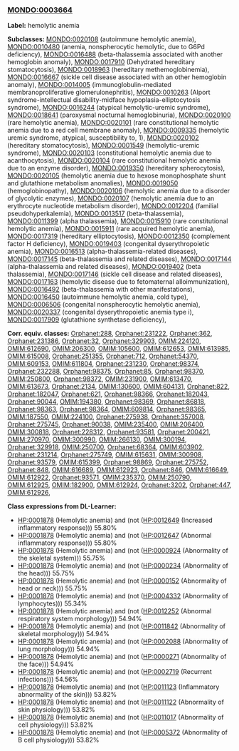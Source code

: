 
### [MONDO:0003664](http://purl.obolibrary.org/obo/MONDO_0003664)
**Label:** hemolytic anemia

**Subclasses:** [MONDO:0020108](http://purl.obolibrary.org/obo/MONDO_0020108) (autoimmune hemolytic anemia), [MONDO:0010480](http://purl.obolibrary.org/obo/MONDO_0010480) (anemia, nonspherocytic hemolytic, due to G6Pd deficiency), [MONDO:0016488](http://purl.obolibrary.org/obo/MONDO_0016488) (beta-thalassemia associated with another hemoglobin anomaly), [MONDO:0017910](http://purl.obolibrary.org/obo/MONDO_0017910) (Dehydrated hereditary stomatocytosis), [MONDO:0018963](http://purl.obolibrary.org/obo/MONDO_0018963) (hereditary methemoglobinemia), [MONDO:0016667](http://purl.obolibrary.org/obo/MONDO_0016667) (sickle cell disease associated with an other hemoglobin anomaly), [MONDO:0014005](http://purl.obolibrary.org/obo/MONDO_0014005) (immunoglobulin-mediated membranoproliferative glomerulonephritis), [MONDO:0010263](http://purl.obolibrary.org/obo/MONDO_0010263) (Alport syndrome-intellectual disability-midface hypoplasia-elliptocytosis syndrome), [MONDO:0016244](http://purl.obolibrary.org/obo/MONDO_0016244) (atypical hemolytic-uremic syndrome), [MONDO:0018641](http://purl.obolibrary.org/obo/MONDO_0018641) (paroxysmal nocturnal hemoglobinuria), [MONDO:0020100](http://purl.obolibrary.org/obo/MONDO_0020100) (rare hemolytic anemia), [MONDO:0020101](http://purl.obolibrary.org/obo/MONDO_0020101) (rare constitutional hemolytic anemia due to a red cell membrane anomaly), [MONDO:0009335](http://purl.obolibrary.org/obo/MONDO_0009335) (hemolytic uremic syndrome, atypical, susceptibility to, 1), [MONDO:0020102](http://purl.obolibrary.org/obo/MONDO_0020102) (hereditary stomatocytosis), [MONDO:0001549](http://purl.obolibrary.org/obo/MONDO_0001549) (hemolytic-uremic syndrome), [MONDO:0020103](http://purl.obolibrary.org/obo/MONDO_0020103) (constitutional hemolytic anemia due to acanthocytosis), [MONDO:0020104](http://purl.obolibrary.org/obo/MONDO_0020104) (rare constitutional hemolytic anemia due to an enzyme disorder), [MONDO:0019350](http://purl.obolibrary.org/obo/MONDO_0019350) (hereditary spherocytosis), [MONDO:0020105](http://purl.obolibrary.org/obo/MONDO_0020105) (hemolytic anemia due to hexose monophosphate shunt and glutathione metabolism anomalies), [MONDO:0019050](http://purl.obolibrary.org/obo/MONDO_0019050) (hemoglobinopathy), [MONDO:0020106](http://purl.obolibrary.org/obo/MONDO_0020106) (hemolytic anemia due to a disorder of glycolytic enzymes), [MONDO:0020107](http://purl.obolibrary.org/obo/MONDO_0020107) (hemolytic anemia due to an erythrocyte nucleotide metabolism disorder), [MONDO:0012204](http://purl.obolibrary.org/obo/MONDO_0012204) (familial pseudohyperkalemia), [MONDO:0013517](http://purl.obolibrary.org/obo/MONDO_0013517) (beta-thalassemia), [MONDO:0011399](http://purl.obolibrary.org/obo/MONDO_0011399) (alpha thalassemia), [MONDO:0015910](http://purl.obolibrary.org/obo/MONDO_0015910) (rare constitutional hemolytic anemia), [MONDO:0015911](http://purl.obolibrary.org/obo/MONDO_0015911) (rare acquired hemolytic anemia), [MONDO:0017319](http://purl.obolibrary.org/obo/MONDO_0017319) (hereditary elliptocytosis), [MONDO:0012350](http://purl.obolibrary.org/obo/MONDO_0012350) (complement factor H deficiency), [MONDO:0019403](http://purl.obolibrary.org/obo/MONDO_0019403) (congenital dyserythropoietic anemia), [MONDO:0016513](http://purl.obolibrary.org/obo/MONDO_0016513) (alpha-thalassemia-related diseases), [MONDO:0017145](http://purl.obolibrary.org/obo/MONDO_0017145) (beta-thalassemia and related diseases), [MONDO:0017144](http://purl.obolibrary.org/obo/MONDO_0017144) (alpha-thalassemia and related diseases), [MONDO:0019402](http://purl.obolibrary.org/obo/MONDO_0019402) (beta thalassemia), [MONDO:0017146](http://purl.obolibrary.org/obo/MONDO_0017146) (sickle cell disease and related diseases), [MONDO:0017163](http://purl.obolibrary.org/obo/MONDO_0017163) (hemolytic disease due to fetomaternal alloimmunization), [MONDO:0016492](http://purl.obolibrary.org/obo/MONDO_0016492) (beta-thalassemia with other manifestations), [MONDO:0016450](http://purl.obolibrary.org/obo/MONDO_0016450) (autoimmune hemolytic anemia, cold type), [MONDO:0006506](http://purl.obolibrary.org/obo/MONDO_0006506) (congenital nonspherocytic hemolytic anemia), [MONDO:0020337](http://purl.obolibrary.org/obo/MONDO_0020337) (congenital dyserythropoietic anemia type i), [MONDO:0017909](http://purl.obolibrary.org/obo/MONDO_0017909) (glutathione synthetase deficiency), 

**Corr. equiv. classes:** [Orphanet:288](http://www.orpha.net/ORDO/Orphanet_288), [Orphanet:231222](http://www.orpha.net/ORDO/Orphanet_231222), [Orphanet:362](http://www.orpha.net/ORDO/Orphanet_362), [Orphanet:231386](http://www.orpha.net/ORDO/Orphanet_231386), [Orphanet:32](http://www.orpha.net/ORDO/Orphanet_32), [Orphanet:329903](http://www.orpha.net/ORDO/Orphanet_329903), [OMIM:224120](http://purl.obolibrary.org/obo/OMIM_224120), [OMIM:612690](http://purl.obolibrary.org/obo/OMIM_612690), [OMIM:206300](http://purl.obolibrary.org/obo/OMIM_206300), [OMIM:105600](http://purl.obolibrary.org/obo/OMIM_105600), [OMIM:612653](http://purl.obolibrary.org/obo/OMIM_612653), [OMIM:613985](http://purl.obolibrary.org/obo/OMIM_613985), [OMIM:615008](http://purl.obolibrary.org/obo/OMIM_615008), [Orphanet:251355](http://www.orpha.net/ORDO/Orphanet_251355), [Orphanet:712](http://www.orpha.net/ORDO/Orphanet_712), [Orphanet:54370](http://www.orpha.net/ORDO/Orphanet_54370), [OMIM:609153](http://purl.obolibrary.org/obo/OMIM_609153), [OMIM:611804](http://purl.obolibrary.org/obo/OMIM_611804), [Orphanet:231230](http://www.orpha.net/ORDO/Orphanet_231230), [Orphanet:98374](http://www.orpha.net/ORDO/Orphanet_98374), [Orphanet:232288](http://www.orpha.net/ORDO/Orphanet_232288), [Orphanet:98375](http://www.orpha.net/ORDO/Orphanet_98375), [Orphanet:85](http://www.orpha.net/ORDO/Orphanet_85), [Orphanet:98370](http://www.orpha.net/ORDO/Orphanet_98370), [OMIM:250800](http://purl.obolibrary.org/obo/OMIM_250800), [Orphanet:98372](http://www.orpha.net/ORDO/Orphanet_98372), [OMIM:231900](http://purl.obolibrary.org/obo/OMIM_231900), [OMIM:613470](http://purl.obolibrary.org/obo/OMIM_613470), [OMIM:613673](http://purl.obolibrary.org/obo/OMIM_613673), [Orphanet:2134](http://www.orpha.net/ORDO/Orphanet_2134), [OMIM:130600](http://purl.obolibrary.org/obo/OMIM_130600), [OMIM:604131](http://purl.obolibrary.org/obo/OMIM_604131), [Orphanet:822](http://www.orpha.net/ORDO/Orphanet_822), [Orphanet:182047](http://www.orpha.net/ORDO/Orphanet_182047), [Orphanet:621](http://www.orpha.net/ORDO/Orphanet_621), [Orphanet:98366](http://www.orpha.net/ORDO/Orphanet_98366), [Orphanet:182043](http://www.orpha.net/ORDO/Orphanet_182043), [Orphanet:90044](http://www.orpha.net/ORDO/Orphanet_90044), [OMIM:194380](http://purl.obolibrary.org/obo/OMIM_194380), [Orphanet:98369](http://www.orpha.net/ORDO/Orphanet_98369), [Orphanet:86818](http://www.orpha.net/ORDO/Orphanet_86818), [Orphanet:98363](http://www.orpha.net/ORDO/Orphanet_98363), [Orphanet:98364](http://www.orpha.net/ORDO/Orphanet_98364), [OMIM:609814](http://purl.obolibrary.org/obo/OMIM_609814), [Orphanet:98365](http://www.orpha.net/ORDO/Orphanet_98365), [OMIM:187550](http://purl.obolibrary.org/obo/OMIM_187550), [OMIM:224100](http://purl.obolibrary.org/obo/OMIM_224100), [Orphanet:275938](http://www.orpha.net/ORDO/Orphanet_275938), [Orphanet:357008](http://www.orpha.net/ORDO/Orphanet_357008), [Orphanet:275745](http://www.orpha.net/ORDO/Orphanet_275745), [Orphanet:90038](http://www.orpha.net/ORDO/Orphanet_90038), [OMIM:235400](http://purl.obolibrary.org/obo/OMIM_235400), [OMIM:206400](http://purl.obolibrary.org/obo/OMIM_206400), [OMIM:300818](http://purl.obolibrary.org/obo/OMIM_300818), [Orphanet:228312](http://www.orpha.net/ORDO/Orphanet_228312), [Orphanet:93581](http://www.orpha.net/ORDO/Orphanet_93581), [Orphanet:200421](http://www.orpha.net/ORDO/Orphanet_200421), [OMIM:270970](http://purl.obolibrary.org/obo/OMIM_270970), [OMIM:300990](http://purl.obolibrary.org/obo/OMIM_300990), [OMIM:266130](http://purl.obolibrary.org/obo/OMIM_266130), [OMIM:300194](http://purl.obolibrary.org/obo/OMIM_300194), [Orphanet:329918](http://www.orpha.net/ORDO/Orphanet_329918), [OMIM:250700](http://purl.obolibrary.org/obo/OMIM_250700), [Orphanet:68364](http://www.orpha.net/ORDO/Orphanet_68364), [OMIM:603902](http://purl.obolibrary.org/obo/OMIM_603902), [Orphanet:231214](http://www.orpha.net/ORDO/Orphanet_231214), [Orphanet:275749](http://www.orpha.net/ORDO/Orphanet_275749), [OMIM:615631](http://purl.obolibrary.org/obo/OMIM_615631), [OMIM:300908](http://purl.obolibrary.org/obo/OMIM_300908), [Orphanet:93579](http://www.orpha.net/ORDO/Orphanet_93579), [OMIM:615399](http://purl.obolibrary.org/obo/OMIM_615399), [Orphanet:98869](http://www.orpha.net/ORDO/Orphanet_98869), [Orphanet:275752](http://www.orpha.net/ORDO/Orphanet_275752), [Orphanet:848](http://www.orpha.net/ORDO/Orphanet_848), [OMIM:616689](http://purl.obolibrary.org/obo/OMIM_616689), [OMIM:612923](http://purl.obolibrary.org/obo/OMIM_612923), [Orphanet:846](http://www.orpha.net/ORDO/Orphanet_846), [OMIM:616649](http://purl.obolibrary.org/obo/OMIM_616649), [OMIM:612922](http://purl.obolibrary.org/obo/OMIM_612922), [Orphanet:93571](http://www.orpha.net/ORDO/Orphanet_93571), [OMIM:235370](http://purl.obolibrary.org/obo/OMIM_235370), [OMIM:250790](http://purl.obolibrary.org/obo/OMIM_250790), [OMIM:612925](http://purl.obolibrary.org/obo/OMIM_612925), [OMIM:182900](http://purl.obolibrary.org/obo/OMIM_182900), [OMIM:612924](http://purl.obolibrary.org/obo/OMIM_612924), [Orphanet:3202](http://www.orpha.net/ORDO/Orphanet_3202), [Orphanet:447](http://www.orpha.net/ORDO/Orphanet_447), [OMIM:612926](http://purl.obolibrary.org/obo/OMIM_612926), 

**Class expressions from DL-Learner:**

- [HP:0001878](http://purl.obolibrary.org/obo/HP_0001878) (Hemolytic anemia) and (not ([HP:0012649](http://purl.obolibrary.org/obo/HP_0012649) (Increased inflammatory response))) 55.80%
- [HP:0001878](http://purl.obolibrary.org/obo/HP_0001878) (Hemolytic anemia) and (not ([HP:0012647](http://purl.obolibrary.org/obo/HP_0012647) (Abnormal inflammatory response))) 55.80%
- [HP:0001878](http://purl.obolibrary.org/obo/HP_0001878) (Hemolytic anemia) and (not ([HP:0000924](http://purl.obolibrary.org/obo/HP_0000924) (Abnormality of the skeletal system))) 55.75%
- [HP:0001878](http://purl.obolibrary.org/obo/HP_0001878) (Hemolytic anemia) and (not ([HP:0000234](http://purl.obolibrary.org/obo/HP_0000234) (Abnormality of the head))) 55.75%
- [HP:0001878](http://purl.obolibrary.org/obo/HP_0001878) (Hemolytic anemia) and (not ([HP:0000152](http://purl.obolibrary.org/obo/HP_0000152) (Abnormality of head or neck))) 55.75%
- [HP:0001878](http://purl.obolibrary.org/obo/HP_0001878) (Hemolytic anemia) and (not ([HP:0004332](http://purl.obolibrary.org/obo/HP_0004332) (Abnormality of lymphocytes))) 55.34%
- [HP:0001878](http://purl.obolibrary.org/obo/HP_0001878) (Hemolytic anemia) and (not ([HP:0012252](http://purl.obolibrary.org/obo/HP_0012252) (Abnormal respiratory system morphology))) 54.94%
- [HP:0001878](http://purl.obolibrary.org/obo/HP_0001878) (Hemolytic anemia) and (not ([HP:0011842](http://purl.obolibrary.org/obo/HP_0011842) (Abnormality of skeletal morphology))) 54.94%
- [HP:0001878](http://purl.obolibrary.org/obo/HP_0001878) (Hemolytic anemia) and (not ([HP:0002088](http://purl.obolibrary.org/obo/HP_0002088) (Abnormality of lung morphology))) 54.94%
- [HP:0001878](http://purl.obolibrary.org/obo/HP_0001878) (Hemolytic anemia) and (not ([HP:0000271](http://purl.obolibrary.org/obo/HP_0000271) (Abnormality of the face))) 54.94%
- [HP:0001878](http://purl.obolibrary.org/obo/HP_0001878) (Hemolytic anemia) and (not ([HP:0002719](http://purl.obolibrary.org/obo/HP_0002719) (Recurrent infections))) 54.56%
- [HP:0001878](http://purl.obolibrary.org/obo/HP_0001878) (Hemolytic anemia) and (not ([HP:0011123](http://purl.obolibrary.org/obo/HP_0011123) (Inflammatory abnormality of the skin))) 53.82%
- [HP:0001878](http://purl.obolibrary.org/obo/HP_0001878) (Hemolytic anemia) and (not ([HP:0011122](http://purl.obolibrary.org/obo/HP_0011122) (Abnormality of skin physiology))) 53.82%
- [HP:0001878](http://purl.obolibrary.org/obo/HP_0001878) (Hemolytic anemia) and (not ([HP:0011017](http://purl.obolibrary.org/obo/HP_0011017) (Abnormality of cell physiology))) 53.82%
- [HP:0001878](http://purl.obolibrary.org/obo/HP_0001878) (Hemolytic anemia) and (not ([HP:0005372](http://purl.obolibrary.org/obo/HP_0005372) (Abnormality of B cell physiology))) 53.82%


